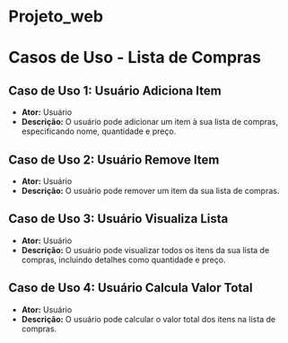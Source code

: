 # Projeto_web
# Casos de Uso - Lista de Compras

## Caso de Uso 1: Usuário Adiciona Item
- **Ator:** Usuário
- **Descrição:** O usuário pode adicionar um item à sua lista de compras, especificando nome, quantidade e preço.

## Caso de Uso 2: Usuário Remove Item
- **Ator:** Usuário
- **Descrição:** O usuário pode remover um item da sua lista de compras.

## Caso de Uso 3: Usuário Visualiza Lista
- **Ator:** Usuário
- **Descrição:** O usuário pode visualizar todos os itens da sua lista de compras, incluindo detalhes como quantidade e preço.

## Caso de Uso 4: Usuário Calcula Valor Total
- **Ator:** Usuário
- **Descrição:** O usuário pode calcular o valor total dos itens na lista de compras.

